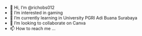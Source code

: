 - 👋 Hi, I’m @richobs012
- 👀 I’m interested in gaming
- 🌱 I’m currently learning in University PGRI Adi Buana Surabaya
- 💞️ I’m looking to collaborate on Canva
- 📫 How to reach me ...

<!---
richobs012/richobs012 is a ✨ special ✨ repository because its `README.md` (this file) appears on your GitHub profile.
You can click the Preview link to take a look at your changes.
--->
